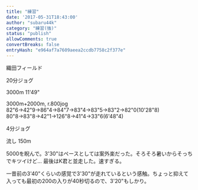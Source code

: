 ```yaml
---
title: "練習"
date: '2017-05-31T18:43:00'
author: "subaru44k"
category: "練習(強)"
status: "publish"
allowComments: true
convertBreaks: false
entryHash: "e964af7a7609aeea2ccdb7758c2f377e"
---
```

織田フィールド

20分ジョグ

3000m
11'49"

3000m+2000m, r.800jog
82"6→42"9→86"4→84"7→83"4→83"5→83"2→82"0(10'28"8)
80"8→83"8→42"1→126"8→41"4→33"6(6'48"4)

4分ジョグ

流し
150m

5000を睨んで。3'30"はペースとしては案外楽だった。そろそろ暑いからそっちでキツイけど…
最後はK君と並走した。速すぎる。

一昔前の3'40"くらいの感覚で3'30"が走れているという感触。ちょっと抑えて入っても最初の200の入りが40秒切るので、3'20"もしかり。
